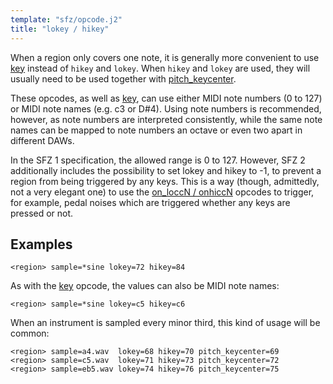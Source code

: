 ```yaml
---
template: "sfz/opcode.j2"
title: "lokey / hikey"
---
```

When a region only covers one note, it is generally more convenient to use
[key] instead of `hikey` and `lokey`. When `hikey` and `lokey` are used,
they will usually need to be used together with [pitch_keycenter].

These opcodes, as well as [key], can use either MIDI note numbers (0 to 127) or
MIDI note names (e.g. c3 or D#4). Using note numbers is recommended, however,
as note numbers are interpreted consistently, while the same note names can be
mapped to note numbers an octave or even two apart in different DAWs.

In the SFZ 1 specification, the allowed range is 0 to 127. However, SFZ 2 additionally
includes the possibility to set lokey and hikey to -1, to prevent a region from
being triggered by any keys. This is a way (though, admittedly, not a very
elegant one) to use the [on_loccN / onhiccN] opcodes to trigger,
for example, pedal noises which are triggered whether any keys are pressed or not.

## Examples

```sfz
<region> sample=*sine lokey=72 hikey=84
```

As with the [key] opcode, the values can also be MIDI note names:

```sfz
<region> sample=*sine lokey=c5 hikey=c6
```

When an instrument is sampled every minor third, this kind of usage will be common:

```sfz
<region> sample=a4.wav  lokey=68 hikey=70 pitch_keycenter=69
<region> sample=c5.wav  lokey=71 hikey=73 pitch_keycenter=72
<region> sample=eb5.wav lokey=74 hikey=76 pitch_keycenter=75
```


[key]:                key.md
[on_loccN / onhiccN]: on_loccN.md
[pitch_keycenter]:    pitch_keycenter.md
